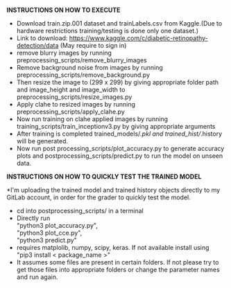 **INSTRUCTIONS ON HOW TO EXECUTE** <br/>

* Download train.zip.001 dataset and trainLabels.csv from Kaggle.(Due to hardware restrictions training/testing is done only one dataset.) 
* Link to download: https://www.kaggle.com/c/diabetic-retinopathy-detection/data
(May require to sign in)
* remove blurry images by running preprocessing_scripts/remove_blurry_images
* Remove background noise from images by running preprocessing_scripts/remove_background.py
* Then resize the image to (299 x 299) by giving appropriate folder path and image_height and image_width to preprocessing_scripts/resize_images.py
* Apply clahe to resized images by running preprocessing_scripts/apply_clahe.py
* Now run training on clahe applied images by running training_scripts/train_inceptionv3.py by giving appropriate arguments
* After training is completed trained_models/*.pkl and trained_hist/*.history will be generated.
* Now run post processing_scripts/plot_accuracy.py to generate accuracy plots and postprocessing_scripts/predict.py to run the model on unseen data.

**INSTRUCTIONS ON HOW TO QUICKLY TEST THE TRAINED MODEL** <br/>

*I'm uploading the trained model and trained history objects directly to my GitLab account, in order for the grader to quickly test the model.
* cd into postprocessing_scripts/ in a terminal
* Directly run <br/>"python3 plot_accuracy.py", <br/>"python3 plot_cce.py", <br/>"python3 predict.py"
* requires matplolib, numpy, scipy, keras. If not available install using "pip3 install < package_name >"
* It assumes some files are present in certain folders. If not please try to get those files into appropriate folders or change the parameter names and run again.

